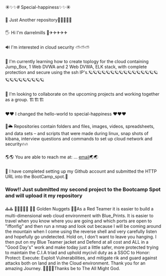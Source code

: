☀✨✨# Special-happiness✨✨☀
###
🚂  Just Another repository🚋🚋🚡🚊🚝
###
🖐    Hi I'm darrelmills 🛫✈✈✈✈✈
###
🔊    I'm interested in cloud security ⛅⛅⛅
###
🎨    I'm currently learning how to create toplogy for the cloud containing Jump_Box, 1 Web DVWA and 2 Web DVWA, ELK stack,
       with complete protection and secure using the ssh IP's.🪐🪐🪐🪐🪐🪐🪐🪐🪐🪐🪐🪐🪐🪐🪐🪐🪐🪐🪐🪐🪐🪐🪐🪐🪐
###
🎪    I'm looking to collaborate on the upcoming projects and working together as a group. 🏗🏗🏗

###
❤❤   I changed the hello-world to special-happiness ❤❤❤
###
💌🌥  Repositories contain folders and files, images, videos, spreadsheets, and data sets – and scripts that were made during linux, snap shots of kibana, interview questions and       commands to set up cloud network and security🔥🔥
###
🌎🌎  You are able to reach me at: ... [email](darrelmills17@yahoo.com)🌏🌏
###
🏰    I have completed setting up my Github account and submitted the HTTP URL into the BootCamp_spot.🏰
###   Wow!! Just submitted my second project to the Bootcamp Spot and will upload it my repository  ###
⛪⛪ 🚀🚀👨‍🚀🚀 🥇🥇 Golden Nuggets 🥇🥇As a Red Teamer it is easier to build a multi-dimensional web cloud environment with Blue_Prints.  It is easier to travel when you know where you are going and which ports are open to "iffonfig" and then run a nmap and look out because I will be coming around the mountain when I come using the reverse shell and very carefully listen and hopefully go undetected.  Hold on, I don't want to leave you hanging.  I then put on my Blue Teamer jacket and Defend at all cost and ALL in a "Good Day's" work and make today just a little safer, more protected trying to maintain the C.I.A triad and uphold mycivil duty as a SSOC to Honor: Protect: Execute: Exploit Vulnerabilities, and mitigate rik and guard against attacks both on land and in the Cloud environment.  Thank you for an amazing Journey. 🙏🙏🙏🙏Thanks be to The All Might God. 
